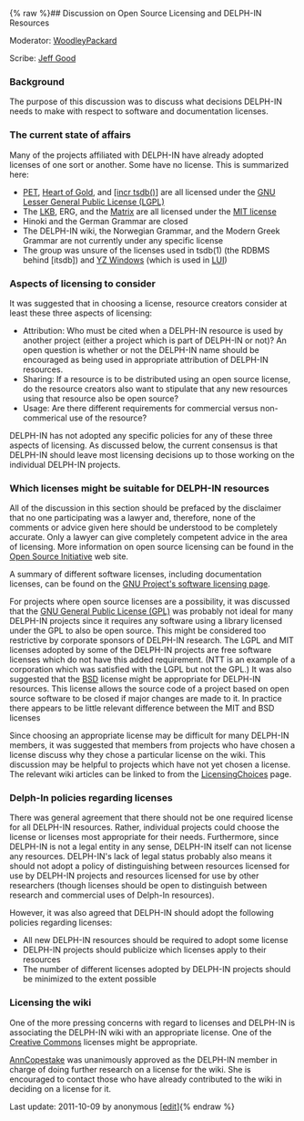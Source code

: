 {% raw %}## Discussion on Open Source Licensing and DELPH-IN Resources

Moderator: [WoodleyPackard](/WoodleyPackard)

Scribe: [Jeff Good](https://blog.inductorsoftware.com/docsproto/tools/JeffGood)

### Background

The purpose of this discussion was to discuss what decisions DELPH-IN
needs to make with respect to software and documentation licenses.

### The current state of affairs

Many of the projects affiliated with DELPH-IN have already adopted
licenses of one sort or another. Some have no license. This is
summarized here:

- [PET](https://blog.inductorsoftware.com/docsproto/garage/PetTop), [Heart of Gold](https://blog.inductorsoftware.com/docsproto/tools/HeartofgoldTop), and [\[incr
tsdb()](https://blog.inductorsoftware.com/docsproto/tools/ItsdbTop)\] are all licensed under the [GNU Lesser General
Public License (LGPL)](http://www.gnu.org/copyleft/lesser.html)
- The [LKB](https://blog.inductorsoftware.com/docsproto/tools/LkbTop), ERG, and the [Matrix](https://blog.inductorsoftware.com/docsproto/matrix/MatrixTop) are all licensed
under the [MIT
license](http://www.opensource.org/licenses/mit-license.php)
- Hinoki and the German Grammar are closed
- The DELPH-IN wiki, the Norwegian Grammar, and the Modern Greek
Grammar are not currently under any specific license
- The group was unsure of the licenses used in tsdb(1) (the RDBMS
behind \[itsdb\]) and [YZ
Windows](http://yz-windows.sourceforge.net/) (which is used in
[LUI](https://blog.inductorsoftware.com/docsproto/tools/LkbLui))

### Aspects of licensing to consider

It was suggested that in choosing a license, resource creators consider
at least these three aspects of licensing:

- Attribution: Who must be cited when a DELPH-IN resource is used by
another project (either a project which is part of DELPH-IN or not)?
An open question is whether or not the DELPH-IN name should be
encouraged as being used in appropriate attribution of DELPH-IN
resources.
- Sharing: If a resource is to be distributed using an open source
license, do the resource creators also want to stipulate that any
new resources using that resource also be open source?
- Usage: Are there different requirements for commercial versus
non-commerical use of the resource?

DELPH-IN has not adopted any specific policies for any of these three
aspects of licensing. As discussed below, the current consensus is that
DELPH-IN should leave most licensing decisions up to those working on
the individual DELPH-IN projects.

### Which licenses might be suitable for DELPH-IN resources

All of the discussion in this section should be prefaced by the
disclaimer that no one participating was a lawyer and, therefore, none
of the comments or advice given here should be understood to be
completely accurate. Only a lawyer can give completely competent advice
in the area of licensing. More information on open source licensing can
be found in the [Open Source Initiative](http://www.opensource.org/) web
site.

A summary of different software licenses, including documentation
licenses, can be found on the [GNU Project's software licensing
page](http://www.gnu.org/philosophy/license-list.html).

For projects where open source licenses are a possibility, it was
discussed that the [GNU General Public License
(GPL)](http://www.gnu.org/copyleft/gpl.html) was probably not ideal for
many DELPH-IN projects since it requires any software using a library
licensed under the GPL to also be open source. This might be considered
too restrictive by corporate sponsors of DELPH-IN research. The LGPL and
MIT licenses adopted by some of the DELPH-IN projects are free software
licenses which do not have this added requirement. (NTT is an example of
a corporation which was satisfied with the LGPL but not the GPL.) It was
also suggested that the
[BSD](http://www.opensource.org/licenses/bsd-license.php) license might
be appropriate for DELPH-IN resources. This license allows the source
code of a project based on open source software to be closed if major
changes are made to it. In practice there appears to be little relevant
difference between the MIT and BSD licenses

Since choosing an appropriate license may be difficult for many DELPH-IN
members, it was suggested that members from projects who have chosen a
license discuss why they chose a particular license on the wiki. This
discussion may be helpful to projects which have not yet chosen a
license. The relevant wiki articles can be linked to from the
[LicensingChoices](https://blog.inductorsoftware.com/docsproto/tools/LicensingChoices) page.

### Delph-In policies regarding licenses

There was general agreement that there should not be one required
license for all DELPH-IN resources. Rather, individual projects could
choose the license or licenses most appropriate for their needs.
Furthermore, since DELPH-IN is not a legal entity in any sense, DELPH-IN
itself can not license any resources. DELPH-IN's lack of legal status
probably also means it should not adopt a policy of distinguishing
between resources licensed for use by DELPH-IN projects and resources
licensed for use by other researchers (though licenses should be open to
distinguish between research and commercial uses of Delph-In resources).

However, it was also agreed that DELPH-IN should adopt the following
policies regarding licenses:

- All new DELPH-IN resources should be required to adopt some license
- DELPH-IN projects should publicize which licenses apply to their
resources
- The number of different licenses adopted by DELPH-IN projects should
be minimized to the extent possible

### Licensing the wiki

One of the more pressing concerns with regard to licenses and DELPH-IN
is associating the DELPH-IN wiki with an appropriate license. One of the
[Creative Commons](http://creativecommons.org/) licenses might be
appropriate.

[AnnCopestake](https://blog.inductorsoftware.com/docsproto/tools/AnnCopestake) was unanimously approved as the DELPH-IN
member in charge of doing further research on a license for the wiki.
She is encouraged to contact those who have already contributed to the
wiki in deciding on a license for it.

Last update: 2011-10-09 by anonymous [[edit](https://github.com/delph-in/docs/wiki/LisbonLicensingDiscussion/_edit)]{% endraw %}